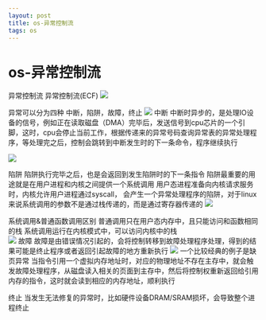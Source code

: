 ```yaml
--- 
layout: post 
title: os-异常控制流 
tags: os 
---
```

# os-异常控制流
异常控制流
异常控制流(ECF)
![](https://cdn.jsdelivr.net/gh/nber1994/fu0k@master/uPic/20190517153730909_506308961.png)

异常可以分为四种
中断，陷阱，故障，终止
![](https://cdn.jsdelivr.net/gh/nber1994/fu0k@master/uPic/20190517153750312_1204498113.png)
中断
中断时异步的，是处理IO设备的信号，例如正在读取磁盘（DMA）完毕后，发送信号到cpu芯片的一个引脚，这时，cpu会停止当前工作，根据传递来的异常号码查询异常表的异常处理程序，等处理完之后，控制会跳转到中断发生时的下一条命令，程序继续执行

![](https://cdn.jsdelivr.net/gh/nber1994/fu0k@master/uPic/20190517153805686_1818928569.png)

陷阱
陷阱执行完毕之后，也是会返回到发生陷阱时的下一条指令
陷阱最重要的用途就是在用户进程和内核之间提供一个系统调用
用户态进程准备向内核请求服务时，内核允许用户进程通过syscall， 会产生一个异常处理程序的陷阱，对于linux来说系统调用的参数不是通过栈传递的，而是通过寄存器传递的
![](https://cdn.jsdelivr.net/gh/nber1994/fu0k@master/uPic/20190517153822014_1302744138.png)


系统调用&普通函数调用区别
普通调用只在用户态内存中，且只能访问和函数相同的栈
系统调用运行在内核模式中，可以访问内核中的栈	
![](https://cdn.jsdelivr.net/gh/nber1994/fu0k@master/uPic/20190517153840122_1624946201.png)
故障
故障是由错误情况引起的，会将控制转移到故障处理程序处理，得到的结果可能是终止程序或者返回引起故障的地方重新执行
![](https://cdn.jsdelivr.net/gh/nber1994/fu0k@master/uPic/20190517153855901_921261308.png)
一个比较经典的例子是缺页异常
当指令引用一个虚拟内存地址时，对应的物理地址不存在主存中，就会触发故障处理程序，从磁盘读入相关的页面到主存中，然后将控制权重新返回给引用内存的指令，这时就会读到相应的内存地址，顺利执行

终止
当发生无法修复的异常时，比如硬件设备DRAM/SRAM损坏，会导致整个进程终止
